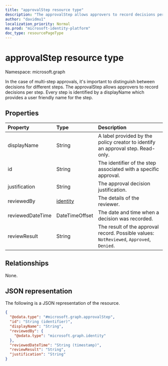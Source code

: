 ```yaml
---
title: "approvalStep resource type"
description: "The approvalStep allows approvers to record decisions per step."
author: "davidmu1"
localization_priority: Normal
ms.prod: "microsoft-identity-platform"
doc_type: resourcePageType
---
```


# approvalStep resource type

Namespace: microsoft.graph

In the case of multi-step approvals, it's important to distinguish between decisions for different steps. The approvalStep allows approvers to record decisions per step. Every step is identified by a displayName which provides a user friendly name for the step.

## Properties

| Property | Type | Description |
|:---|:---|:---|
| displayName | String | A label provided by the policy creator to identify an approval step. Read-only. |
| id | String | The identifier of the step associated with a specific approval. |
| justification | String | The approval decision justification. |
| reviewedBy | [identity](../resources/identity.md) | The details of the reviewer. |
| reviewedDateTime | DateTimeOffset | The date and time when a decision was recorded. |
| reviewResult | String | The result of the approval record. Possible values: `NotReviewed`, `Approved`, `Denied`. |

## Relationships

None.

## JSON representation

The following is a JSON representation of the resource.
<!-- {
  "blockType": "resource",
  "keyProperty": "id",
  "@odata.type": "microsoft.graph.approvalStep",
  "baseType": "",
  "openType": false
}
-->
``` json
{
  "@odata.type": "#microsoft.graph.approvalStep",
  "id": "String (identifier)",
  "displayName": "String",
  "reviewedBy": {
    "@odata.type": "microsoft.graph.identity"
  },
  "reviewedDateTime": "String (timestamp)",
  "reviewResult": "String",
  "justification": "String"
}
```
